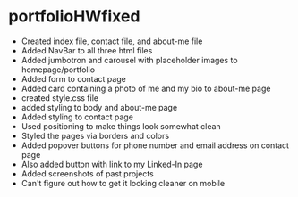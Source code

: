 # portfolioHWfixed
* Created index file, contact file, and about-me file
* Added NavBar to all three html files
* Added jumbotron and carousel with placeholder images to homepage/portfolio
* Added form to contact page
* Added card containing a photo of me and my bio to about-me page
* created style.css file
* added styling to body and about-me page
* Added styling to contact page
* Used positioning to make things look somewhat clean
* Styled the pages via borders and colors
* Added popover buttons for phone number and email address on contact page
* Also added button with link to my Linked-In page
* Added screenshots of past projects
* Can't figure out how to get it looking cleaner on mobile
